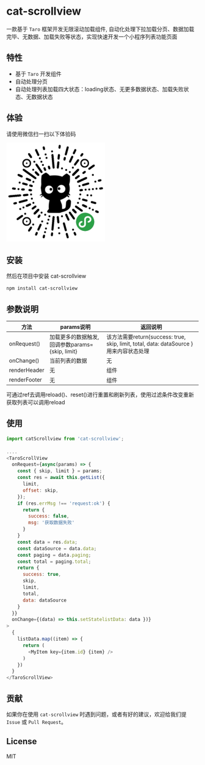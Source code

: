 # cat-scrollview

一款基于 `Taro` 框架开发无限滚动加载组件, 自动化处理下拉加载分页、数据加载完毕、无数据、加载失败等状态，实现快速开发一个小程序列表功能页面

## 特性

- 基于 `Taro` 开发组件
- 自动处理分页
- 自动处理列表加载四大状态：loading状态、无更多数据状态、加载失败状态、无数据状态
## 体验

请使用微信扫一扫以下体验码

![QRCode](https://github.com/zhangfu-git/cat-scrollview/blob/master/qrcode.jpg?raw=true)
## 安装

然后在项目中安装 cat-scrollview

```bash
npm install cat-scrollview
```

## 参数说明
方法 | params说明 | 返回说明
------------ | ------------- | -------------
onRequest() | 加载更多的数据触发, 回调参数params={skip, limit} | 该方法需要return{success: true, skip, limit, total, data: dataSource }用来内容状态处理
onChange() | 当前列表的数据 | 无
renderHeader | 无 | 组件
renderFooter | 无 | 组件 


可通过ref去调用reload()、reset()进行重置和刷新列表，使用过滤条件改变重新获取列表可以调用reload
## 使用

```js
import catScrollview from 'cat-scrollview';

....
<TaroScrollView
  onRequest={async(params) => {
    const { skip, limit } = params;
    const res = await this.getList({
      limit,
      offset: skip,
    });
    if (res.errMsg !== 'request:ok') {
      return {
        success: false,
        msg: '获取数据失败'
      }
    }
    const data = res.data;
    const dataSource = data.data;
    const paging = data.paging;
    const total = paging.total;
    return {
      success: true,
      skip,
      limit,
      total,
      data: dataSource
    }
  }}
  onChange={(data) => this.setStatelistData: data })}
>
  {
    listData.map((item) => {
      return (
        <MyItem key={item.id} {item} />
      )
    })
  }
</TaroScrollView>
```


## 贡献

如果你在使用 `cat-scrollview` 时遇到问题，或者有好的建议，欢迎给我们提 `Issue` 或 `Pull Request`。

## License

MIT

[npm-version-image]: https://img.shields.io/npm/v/taro-ui.svg?style=flat-square
[npm-version-url]: https://www.npmjs.com/package/cat-scrollview
